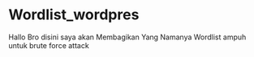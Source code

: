 # Wordlist_wordpres
Hallo Bro disini saya akan Membagikan Yang Namanya Wordlist ampuh untuk brute force attack
